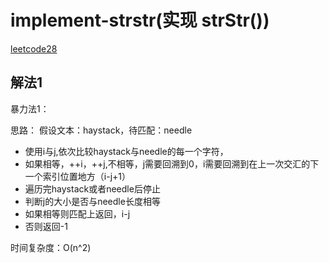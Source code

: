 # implement-strstr(实现 strStr())

[leetcode28](https://leetcode-cn.com/problems/implement-strstr/)

## 解法1

暴力法1：

思路：
假设文本：haystack，待匹配：needle

-	使用i与j,依次比较haystack与needle的每一个字符，
-	如果相等，++i，++j,不相等，j需要回溯到0，i需要回溯到在上一次交汇的下一个索引位置地方（i-j+1）
-	遍历完haystack或者needle后停止
-	判断j的大小是否与needle长度相等
-	如果相等则匹配上返回，i-j
-	否则返回-1

时间复杂度：O(n^2)

































